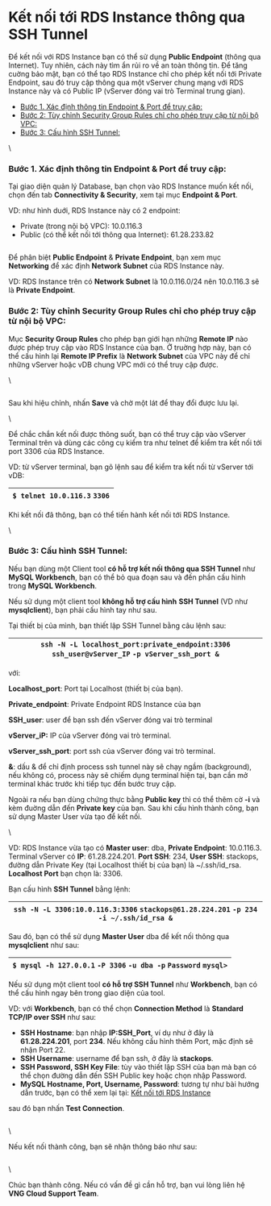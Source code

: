 # Kết nối tới RDS Instance thông qua SSH Tunnel

Để kết nối với RDS Instance bạn có thể sử dụng **Public Endpoint** (thông qua Internet). Tuy nhiên, cách này tìm ẩn rủi ro về an toàn thông tin. Để tăng cuờng bảo mật, bạn có thể tạo RDS Instance chỉ cho phép kết nối tới Private Endpoint, sau đó truy cập thông qua một vServer chung mạng với RDS Instance này và có Public IP (vServer đóng vai trò Terminal trung gian).

* [Bước 1. Xác định thông tin Endpoint & Port để truy cập: ](ket-noi-toi-rds-instance-thong-qua-ssh-tunnel.md#ketnoitoirdsinstancethongquasshtunnel-buoc1.xacdinhthongtinendpoint-and-portdetruycap)
* [Bước 2: Tùy chỉnh Security Group Rules chỉ cho phép truy cập từ nội bộ VPC:](ket-noi-toi-rds-instance-thong-qua-ssh-tunnel.md#ketnoitoirdsinstancethongquasshtunnel-buoc2-tuychinhsecuritygroupruleschichopheptruycaptunoibovpc)
* [Bước 3: Cấu hình SSH Tunnel: ](ket-noi-toi-rds-instance-thong-qua-ssh-tunnel.md#ketnoitoirdsinstancethongquasshtunnel-buoc3-cauhinhsshtunnel)

\


### Bước 1. Xác định thông tin Endpoint & Port để truy cập:  <a href="#ketnoitoirdsinstancethongquasshtunnel-buoc1.xacdinhthongtinendpoint-and-portdetruycap" id="ketnoitoirdsinstancethongquasshtunnel-buoc1.xacdinhthongtinendpoint-and-portdetruycap"></a>

Tại giao diện quản lý Database, bạn chọn vào RDS Instance muốn kết nối, chọn đến tab **Connectivity & Security**, xem tại mục **Endpoint & Port**.&#x20;

VD: như hình duới, RDS Instance này có 2 endpoint:

* Private (trong nội bộ VPC): 10.0.116.3
* Public (có thể kết nối tới thông qua Internet): 61.28.233.82

<figure><img src="https://docs.vngcloud.vn/download/attachments/10879572/image2019-6-24_13-58-33.png?version=1&#x26;modificationDate=1570087140000&#x26;api=v2" alt=""><figcaption></figcaption></figure>

Để phân biệt **Public Endpoint** & **Private Endpoint**, bạn xem mục **Networking** để xác định **Network Subnet** của RDS Instance này.&#x20;

VD: RDS Instance trên có **Network Subnet** là 10.0.116.0/24 nên 10.0.116.3 sẽ là **Private Endpoint**.&#x20;

&#x20;

### Bước 2: Tùy chỉnh Security Group Rules chỉ cho phép truy cập từ nội bộ VPC: <a href="#ketnoitoirdsinstancethongquasshtunnel-buoc2-tuychinhsecuritygroupruleschichopheptruycaptunoibovpc" id="ketnoitoirdsinstancethongquasshtunnel-buoc2-tuychinhsecuritygroupruleschichopheptruycaptunoibovpc"></a>

Mục **Security Group Rules** cho phép bạn giới hạn những **Remote IP** nào được phép truy cập vào RDS Instance của bạn. Ở truờng hợp này, bạn có thể cấu hình lại **Remote IP Prefix** là **Network Subnet** của VPC này để chỉ những vServer hoặc vDB chung VPC mới có thể truy cập được.&#x20;

\


<figure><img src="https://docs.vngcloud.vn/download/attachments/10879572/image2019-10-3_14-20-15.png?version=1&#x26;modificationDate=1570087215000&#x26;api=v2" alt=""><figcaption></figcaption></figure>

Sau khi hiệu chỉnh, nhấn **Save** và chờ một lát để thay đổi được lưu lại.&#x20;

\


Để chắc chắn kết nối được thông suốt, bạn có thể truy cập vào vServer Terminal trên và dùng các công cụ kiểm tra như telnet để kiểm tra kết nối tới port 3306 của RDS Instance.

VD: từ vServer terminal, bạn gõ lệnh sau để kiểm tra kết nối từ vServer tới vDB:&#x20;

| `$ telnet 10.0.116.3` `3306` |
| ---------------------------- |

Khi kết nối đã thông, bạn có thể tiến hành kết nối tới RDS Instance.&#x20;

\


### Bước 3: Cấu hình SSH Tunnel:  <a href="#ketnoitoirdsinstancethongquasshtunnel-buoc3-cauhinhsshtunnel" id="ketnoitoirdsinstancethongquasshtunnel-buoc3-cauhinhsshtunnel"></a>

Nếu bạn dùng một Client tool **có hỗ trợ kết nối thông qua SSH Tunnel** như **MySQL Workbench**, bạn có thể bỏ qua đoạn sau và đến phần cấu hình trong **MySQL Workbench**.

Nếu sử dụng một client tool **không hỗ trợ cấu hình** **SSH Tunnel** (VD như **mysqlclient**), bạn phải cấu hình tay như sau.&#x20;

Tại thiết bị của mình, bạn thiết lập SSH Tunnel bằng câu lệnh sau:&#x20;

| `ssh -N -L localhost_port:private_endpoint:3306` `ssh_user@vServer_IP` `-p vServer_ssh_port &` |
| ---------------------------------------------------------------------------------------------- |

với:&#x20;

**Localhost\_port**: Port tại Localhost (thiết bị của bạn).&#x20;

**Private\_endpoint**: Private Endpoint RDS Instance của bạn&#x20;

**SSH\_user**: user để bạn ssh đến vServer đóng vai trò terminal&#x20;

**vServer\_iP:**  IP của vServer đóng vai trò terminal.&#x20;

**vServer\_ssh\_port**: port ssh của vServer đóng vai trò terminal.&#x20;

**&**: dấu & để chỉ định process ssh tunnel này sẽ chạy ngầm (background), nếu không có, process này sẽ chiếm dụng terminal hiện tại, bạn cần mở terminal khác trước khi tiếp tục đến bước truy cập.

Ngoài ra nếu bạn dùng chứng thực bằng **Public key** thì có thể thêm cờ **-i** và kèm đuờng dẫn đến **Private key** của bạn.  Sau khi cấu hình thành công, bạn sử dụng Master User vừa tạo để kết nối.&#x20;

\


VD: RDS Instance vừa tạo có **Master user**: dba, **Private Endpoint**: 10.0.116.3. Terminal vServer có **IP**: 61.28.224.201. **Port SSH**: 234, **User SSH**: stackops, đường dẫn Private Key (tại Localhost thiết bị của bạn) là \~/.ssh/id\_rsa. **Localhost Port** bạn chọn là: 3306.&#x20;

Bạn cấu hình **SSH Tunnel** bằng lệnh:&#x20;

| `ssh -N -L 3306:10.0.116.3:3306` `stackops@61.28.224.201` `-p 234` `-i ~/.ssh/id_rsa &` |
| --------------------------------------------------------------------------------------- |

&#x20;

Sau đó, bạn có thể sử dụng **Master User** dba để kết nối thông qua **mysqlclient** như sau:&#x20;

| `$ mysql -h 127.0.0.1` `-P 3306` `-u dba -p` `Password` `mysql>` |
| ---------------------------------------------------------------- |

&#x20;

Nếu sử dụng một client tool **có hỗ trợ SSH Tunnel** như **Workbench**, bạn có thể cấu hình ngay bên trong giao diện của tool.

VD: với **Workbench**, bạn có thể chọn **Connection Method** là **Standard TCP/IP over SSH** như sau:

* **SSH Hostname**: bạn nhập **IP:SSH\_Port**, ví dụ như ở đây là **61.28.224.201**, port **234**. Nếu không cấu hình thêm Port, mặc định sẽ nhận Port 22.
* **SSH Username**: username để bạn ssh, ở đây là **stackops**.
* **SSH Password, SSH Key File**: tùy vào thiết lập SSH của bạn mà bạn có thể chọn đường dẫn đến SSH Public key hoặc chọn nhập Password.
* **MySQL Hostname, Port, Username, Password**: tương tự như bài hướng dẫn trước, bạn có thể xem lại tại: [Kết nối tới RDS Instance](./)

sau đó bạn nhấn **Test Connection**.

<figure><img src="https://docs.vngcloud.vn/download/attachments/10879572/connect-win-5.PNG?version=1&#x26;modificationDate=1609666327000&#x26;api=v2" alt=""><figcaption></figcaption></figure>

\


Nếu kết nối thành công, bạn sẽ nhận thông báo như sau:

<figure><img src="https://docs.vngcloud.vn/download/attachments/10879572/connect-win-3.PNG?version=1&#x26;modificationDate=1609666699000&#x26;api=v2" alt=""><figcaption></figcaption></figure>

\


Chúc bạn thành công. Nếu có vấn đề gì cần hỗ trợ, bạn vui lòng liên hệ **VNG Cloud Support Team**.
